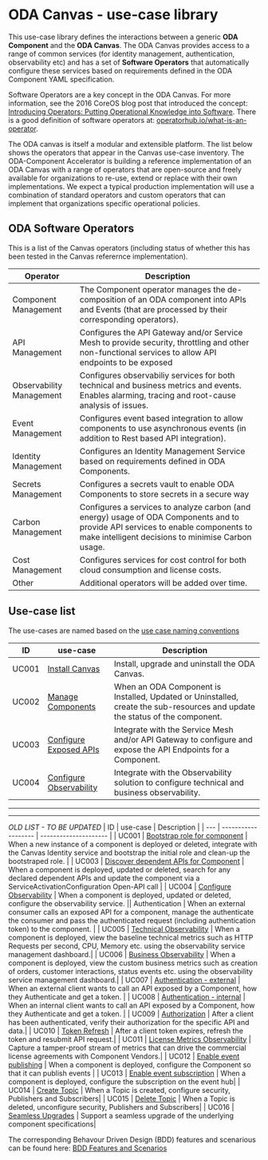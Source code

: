 # ODA Canvas - use-case library

This use-case library defines the interactions between a generic **ODA Component** and the **ODA Canvas**. The ODA Canvas provides access to a range of common services (for identity management, authentication, observability etc) and has a set of **Software Operators** that automatically configure these services based on requirements defined in the ODA Component YAML specification. 

Software Operators are a key concept in the ODA Canvas. For more information, see the 2016 CoreOS blog post that introduced the concept: [Introducing Operators: Putting Operational Knowledge into Software](https://web.archive.org/web/20170129131616/https://coreos.com/blog/introducing-operators.html). There is a good definition of software operators at: [operatorhub.io/what-is-an-operator](https://operatorhub.io/what-is-an-operator).

The ODA canvas is itself a modular and extensible platform. The list below shows the operators that appear in the Canvas use-case inventory. The ODA-Component Accelerator is building a reference implementation of an ODA Canvas with a range of operators that are open-source and freely available for organizations to re-use, extend or replace with their own implementations. We expect a typical production implementation will use a combination of standard operators and custom operators that can implement that organizations specific operational policies.

## ODA Software Operators

This is a list of the Canvas operators (including status of whether this has been tested in the Canvas referernce implementation).

| Operator             | Description                     |
| -------------------- | ------------------------------- |
| Component Management | The Component operator manages the de-composition of an ODA component into APIs and Events (that are processed by their corresponding operators). |
| API Management       | Configures the API Gateway and/or Service Mesh to provide security, throttling and other non-functional services to allow API endpoints to be exposed |
| Observability Management | Configures observabiliy services for both technical and business metrics and events. Enables alarming, tracing and root-cause analysis of issues.|
| Event Management     | Configures event based integration to allow components to use asynchronous events (in addition to Rest based API integration). |
| Identity Management  | Configures an Identity Management Service based on requirements defined in ODA Components. |
| Secrets Management   | Configures a secrets vault to enable ODA Components to store secrets in a secure way |
| Carbon Management    | Configures a services to analyze carbon (and energy) usage of ODA Components and to provide API services to enable components to make intelligent decisions to minimise Carbon usage.  |
| Cost Management      | Configures services for cost control for both cloud consumption and license costs.  |
| Other                | Additional operators will be added over time.  |




## Use-case list

The use-cases are named based on the [use case naming conventions](use-case-naming-conventions.md)

| ID  |   use-case          | Description           |
| --- | ------------------- | --------------------- |
| UC001 | [Install Canvas](UC001-Install-Canvas.md) | Install, upgrade and uninstall the ODA Canvas. |
| UC002 | [Manage Components](UC002-Manage-Components.md) | When an ODA Component is Installed, Updated or Uninstalled, create the sub-resources and update the status of the component. |
| UC003 | [Configure Exposed APIs](UC003-Configure-Exposed-APIs.md) | Integrate with the Service Mesh and/or API Gateway to configure and expose the API Endpoints for a Component. |
| UC004 | [Configure Observability](UC003-Configure-Observability.md) | Integrate with the Observability solution to configure technical and business observability. |

****************************************************
****************************************************

*OLD LIST - TO BE UPDATED*
| ID  |   use-case          | Description           |
| --- | ------------------- | --------------------- |
| UC001 | [Bootstrap role for component](UC001-Bootstrap-role-for-component.md) | When a new instance of a component is deployed or deleted, integrate with the Canvas Identity service and bootstrap the initial role and clean-up the bootstraped role. |
| UC003 | [Discover dependent APIs for Component](UC003-Discover-dependent-APIs-for-Component.md) | When a component is deployed, updated or deleted, search for any declared dependent APIs and update the component via a ServiceActivationConfiguration Open-API call |
| UC004 | [Configure Observability](UC004-Configure-Observability.md) | When a component is deployed, updated or deleted, configure the observability service. || Authentication | When an external consumer calls an exposed API for a component, manage the authenticate the consumer and pass the authenticated request (including authentication token) to the component. |
| UC005 | [Technical Observability](UC005-Technical-Observability.md) | When a component is deployed, view the baseline technical metrics such as HTTP Requests per second, CPU, Memory etc. using the observability service management dashboard.|
| UC006 | [Business Observability](UC006-Business-Observability.md) | When a component is deployed, view the custom business metrics such as creation of orders, customer interactions, status events etc. using the observability service management dashboard.|
| UC007 | [Authentication - external](UC007-Authentication-external.md) | When an external client wants to call an API exposed by a Component, how they Authenticate and get a token. |
| UC008 | [Authentication - internal](UC008-Authentication-internal.md) | When an internal client wants to call an API exposed by a Component, how they Authenticate and get a token. |
| UC009 | [Authorization](UC009-Authorization.md) | After a client has been authenticated, verify their authorization for the specific API and data.|
| UC010 | [Token Refresh](UC010-Token-Refresh.md) | After a client token expires, refresh the token and resubmit API request.|
| UC011 | [License Metrics Observability](UC011-License-Metrics-Observability.md) | Capture a tamper-proof stream of metrics that can drive the commercial license agreements with Component Vendors.|
| UC012 | [Enable event publishing](UC012-Enable-Event-Publishing.md)      | When a component is deployed, configure the Component so that it can publish events |
| UC013 | [Enable event subscription](UC013-Enable-Event-Subscription.md)  | When a component is deployed, configure the subscription on the event hub|
| UC014 | [Create Topic](UC014-Create-Topic.md)                            | When a Topic is created, configure security, Publishers and Subscribers|
| UC015 | [Delete Topic](UC015-Delete-Topic.md)                            | When a Topic is deleted, unconfigure security, Publishers and Subscribers|
| UC016 | [Seamless Upgrades](UC016-Seamless-upgrade-of-component-spec.md)                            | Support a seamless upgrade of the underlying component specifications|

The corresponding Behavour Driven Design (BDD) features and scenarious can be found here: [BDD Features and Scenarios](../compliance-test-kit/BDD-and-TDD/README.md)
